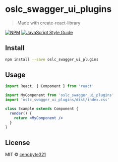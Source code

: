 # oslc_swagger_ui_plugins

> Made with create-react-library

[![NPM](https://img.shields.io/npm/v/oslc_swagger_ui_plugins.svg)](https://www.npmjs.com/package/oslc_swagger_ui_plugins) [![JavaScript Style Guide](https://img.shields.io/badge/code_style-standard-brightgreen.svg)](https://standardjs.com)

## Install

```bash
npm install --save oslc_swagger_ui_plugins
```

## Usage

```jsx
import React, { Component } from 'react'

import MyComponent from 'oslc_swagger_ui_plugins'
import 'oslc_swagger_ui_plugins/dist/index.css'

class Example extends Component {
  render() {
    return <MyComponent />
  }
}
```

## License

MIT © [cenobyte321](https://github.com/cenobyte321)
